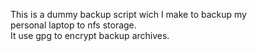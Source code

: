 This is a dummy backup script wich I make to backup my <br>
personal laptop to nfs storage. <br>
It use gpg to encrypt backup archives. <br>
